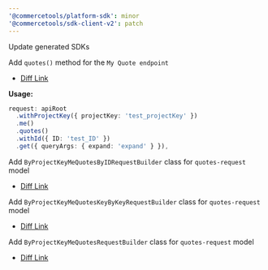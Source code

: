 ```yaml
---
'@commercetools/platform-sdk': minor
'@commercetools/sdk-client-v2': patch
---
```


Update generated SDKs

Add `quotes()` method for the `My Quote endpoint`

- [Diff Link](https://github.com/commercetools/commercetools-sdk-typescript/pull/347/files#diff-17ea32dc184ca17b337fbf5e126f27f16651feadc9c879fae88db2580537cf8eR142)

**Usage:**

```ts
request: apiRoot
  .withProjectKey({ projectKey: 'test_projectKey' })
  .me()
  .quotes()
  .withId({ ID: 'test_ID' })
  .get({ queryArgs: { expand: 'expand' } }),
```

Add `ByProjectKeyMeQuotesByIDRequestBuilder` class for `quotes-request` model

- [Diff Link](https://github.com/commercetools/commercetools-sdk-typescript/pull/347/files#diff-a5bab13a41c9ece596cf0fcc545109385e16b6b1877755e58d8ec064125e2041R12)

Add `ByProjectKeyMeQuotesKeyByKeyRequestBuilder` class for `quotes-request` model

- [Diff Link](https://github.com/commercetools/commercetools-sdk-typescript/pull/347/files#diff-034feddaefb558f6391d5238391e177290d7f018904308b2884dfa016c81bc0dR12)

Add `ByProjectKeyMeQuotesRequestBuilder` class for `quotes-request` model

- [Diff Link](https://github.com/commercetools/commercetools-sdk-typescript/pull/347/files#diff-26e9b7a9cef621eaf88d81d1e2bb61858402450c444e1fe4d11bde5b51d22638R13)

